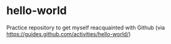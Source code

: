 # hello-world
Practice repository to get myself reacquainted with Github (via https://guides.github.com/activities/hello-world/)
